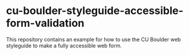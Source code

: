 # cu-boulder-styleguide-accessible-form-validation
This repository contains an example for how to use the CU Boulder web styleguide to make a fully accessible web form.

